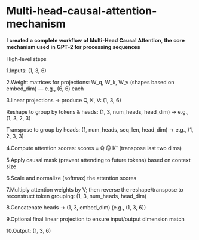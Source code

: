 # Multi-head-causal-attention-mechanism

𝐈 𝐜𝐫𝐞𝐚𝐭𝐞𝐝 𝐚 𝐜𝐨𝐦𝐩𝐥𝐞𝐭𝐞 𝐰𝐨𝐫𝐤𝐟𝐥𝐨𝐰 𝐨𝐟 𝐌𝐮𝐥𝐭𝐢-𝐇𝐞𝐚𝐝 𝐂𝐚𝐮𝐬𝐚𝐥 𝐀𝐭𝐭𝐞𝐧𝐭𝐢𝐨𝐧, 𝐭𝐡𝐞 𝐜𝐨𝐫𝐞 𝐦𝐞𝐜𝐡𝐚𝐧𝐢𝐬𝐦 𝐮𝐬𝐞𝐝 𝐢𝐧 𝐆𝐏𝐓-𝟐 𝐟𝐨𝐫 𝐩𝐫𝐨𝐜𝐞𝐬𝐬𝐢𝐧𝐠 𝐬𝐞𝐪𝐮𝐞𝐧𝐜𝐞𝐬

High-level steps

1.Inputs: (1, 3, 6)

2.Weight matrices for projections: W_q, W_k, W_v (shapes based on embed_dim) — e.g., (6, 6) each

3.linear projections → produce Q, K, V: (1, 3, 6)

Reshape to group by tokens & heads: (1, 3, num_heads, head_dim) → e.g., (1, 3, 2, 3)

Transpose to group by heads: (1, num_heads, seq_len, head_dim) → e.g., (1, 2, 3, 3)

4.Compute attention scores: scores = Q @ Kᵀ (transpose last two dims)

5.Apply causal mask (prevent attending to future tokens) based on context size

6.Scale and normalize (softmax) the attention scores

7.Multiply attention weights by V; then reverse the reshape/transpose to reconstruct token grouping: (1, 3, num_heads, head_dim)

8.Concatenate heads → (1, 3, embed_dim) (e.g., (1, 3, 6))

9.Optional final linear projection to ensure input/output dimension match

10.Output: (1, 3, 6)
